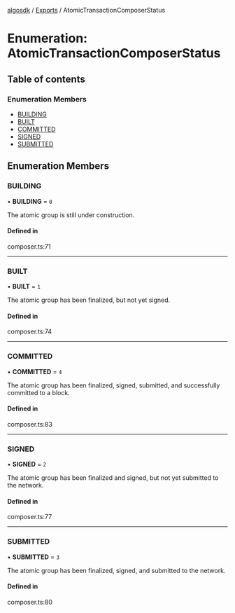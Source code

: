[algosdk](../README.md) / [Exports](../modules.md) / AtomicTransactionComposerStatus

# Enumeration: AtomicTransactionComposerStatus

## Table of contents

### Enumeration Members

- [BUILDING](AtomicTransactionComposerStatus.md#building)
- [BUILT](AtomicTransactionComposerStatus.md#built)
- [COMMITTED](AtomicTransactionComposerStatus.md#committed)
- [SIGNED](AtomicTransactionComposerStatus.md#signed)
- [SUBMITTED](AtomicTransactionComposerStatus.md#submitted)

## Enumeration Members

### BUILDING

• **BUILDING** = ``0``

The atomic group is still under construction.

#### Defined in

composer.ts:71

___

### BUILT

• **BUILT** = ``1``

The atomic group has been finalized, but not yet signed.

#### Defined in

composer.ts:74

___

### COMMITTED

• **COMMITTED** = ``4``

The atomic group has been finalized, signed, submitted, and successfully committed to a block.

#### Defined in

composer.ts:83

___

### SIGNED

• **SIGNED** = ``2``

The atomic group has been finalized and signed, but not yet submitted to the network.

#### Defined in

composer.ts:77

___

### SUBMITTED

• **SUBMITTED** = ``3``

The atomic group has been finalized, signed, and submitted to the network.

#### Defined in

composer.ts:80
